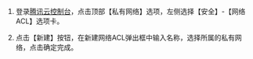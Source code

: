 1. 登录[腾讯云控制台](https://console.qcloud.com/)，点击顶部【私有网络】选项，左侧选择【安全】-【网络ACL】选项卡。

2. 点击【新建】按钮，在新建网络ACL弹出框中输入名称，选择所属的私有网络，点击确定完成。